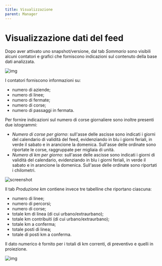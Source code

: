```yaml
---
title: Visualizzazione
parent: Manager
---
```


# Visualizzazione dati del feed

Dopo aver attivato uno snapshot/versione, dal tab *Sommario* sono visibili alcuni contatori e grafici che forniscono indicazioni sul contenuto della base dati analizzata.

![img](../img/overview-data.png)

I contatori forniscono informazioni su:

- numero di aziende;
- numero di linee;
- numero di fermate;
- numero di corse;
- numero di passaggi in fermata.

Per fornire indicazioni sul numero di corse giornaliere sono inoltre  presenti due istogrammi:

- *Numero di corse per giorno*: sull'asse delle ascisse sono indicati i giorni del calendario di validità del feed, evidenziando in blu i giorni feriali, in verde il sabato e in arancione la domenica. Sull'asse delle ordinate sono riportate le corse, raggruppate per migliaia di unità.
- *Numero di km per giorno*: sull'asse delle ascisse sono indicati i giorni di validità del calendario, evidenziando in blu i giorni feriali, in verde il sabato e in arancione la domenica. Sull'asse delle ordinate sono riportati i chilometri.

![screenshot](../img/graph-manager.png)

Il tab *Produzione km* contiene invece tre tabelline che riportano ciascuna:

 - numero di linee;
 - numero di percorsi;
 - numero di corse;
 - totale km di linea (di cui urbano/extraurbano);
 - totale km contribuiti (di cui urbano/extraurbano);
 - totale km a conferma;
 - totale posti di linea;
 - totale di posti km a conferma.

Il dato numerico è fornito per i totali di km correnti, di preventivo e quelli in proiezione.

![img](../img/overview-progr-km.png)
